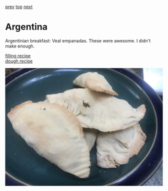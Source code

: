 [prev](antigua_and_barbuda.md)
[top](../index.md)
[next](armenia.md)
# Argentina

Argentinian breakfast: Veal empanadas. These were awesome. I didn't make enough.

[filling recipe](https://www.serargentino.com/en/gastronomy/catamarquean-empanadas-references-of-cultural-gastronomy)<br>
[dough recipe](https://www.allrecipes.com/recipe/212956/empanada-dough/)

![Six empanadas stacked on a plate](images/argentina.jpeg)